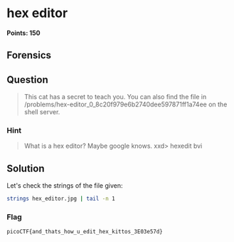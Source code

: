# hex editor
**Points: 150**

## Forensics

## Question
>This cat has a secret to teach you. You can also find the file in /problems/hex-editor_0_8c20f979e6b2740dee597871ff1a74ee on the shell server. 

### Hint
>What is a hex editor?
>Maybe google knows.
>xxd>
hexedit
>bvi

## Solution
Let's check the strings of the file given:
```bash
strings hex_editor.jpg | tail -n 1
```

### Flag
`picoCTF{and_thats_how_u_edit_hex_kittos_3E03e57d}`
